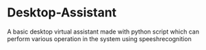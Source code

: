# Desktop-Assistant
A basic desktop virtual assistant made with python script which can perform various operation in the system using speeshrecognition 
